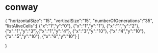 # conway
{
	"horizontalSize": "15",
	"verticalSize":"15",
	"numberOfGenerations":"35",
	"listAliveCells":[
		{"x":"1","y":"0"},	{"x":"1","y":"1"}, {"x":"1","y":"2"}, {"x":"1","y":"3"},{"x":"1","y":"4"}, {"x":"3","y":"10"}, {"x":"4","y":"10"}, {"x":"5","y":"10"}, {"x":"6","y":"10"}
	]

}
